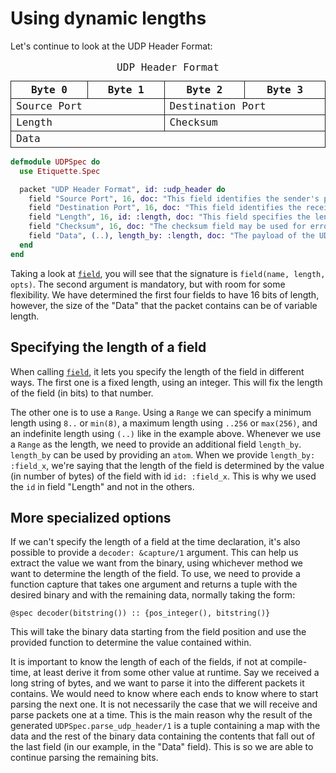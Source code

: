 # Using dynamic lengths

Let's continue to look at the UDP Header Format:

<style>
  table { border-collapse: collapse; table-layout: fixed; width: 100%; font-family: ui-monospace, monospace; }
  caption { "margin-bottom: 8px; font-weight: bold;" }
  th { border: 1px solid currentColor; width: 6.25%; }
  td { border: 1px solid currentColor; }
</style>
<table aria-label="UDP Header Format">
  <caption>UDP Header Format</caption>
  <tr>
    <th colspan="8">Byte 0</th>
    <th colspan="8">Byte 1</th>
    <th colspan="8">Byte 2</th>
    <th colspan="8">Byte 3</th>
  </tr>
  <tr>
    <td colspan="16">Source Port</td>
    <td colspan="16">Destination Port</td>
  </tr>
  <tr>
    <td colspan="16">Length</td>
    <td colspan="16">Checksum</td>
  </tr>
  <tr>
    <td colspan="32">Data</td>
  </tr>
</table>

```elixir
defmodule UDPSpec do
  use Etiquette.Spec

  packet "UDP Header Format", id: :udp_header do
    field "Source Port", 16, doc: "This field identifies the sender's port." 
    field "Destination Port", 16, doc: "This field identifies the receiver's port and is required." 
    field "Length", 16, id: :length, doc: "This field specifies the length in bytes of the UDP datagram." 
    field "Checksum", 16, doc: "The checksum field may be used for error-checking of the header and data." 
    field "Data", (..), length_by: :length, doc: "The payload of the UDP packet." 
  end
end
```

Taking a look at [`field`](`Etiquette.Spec.field/3`), you will see that the
signature is `field(name, length, opts)`. The second argument is mandatory, but
with room for some flexibility. We have determined the first four fields to have
16 bits of length, however, the size of the "Data" that the packet contains can
be of variable length.

## Specifying the length of a field

When calling [`field`](`Etiquette.Spec.field/3`), it lets you specify the
length of the field in different ways. The first one is a fixed length, using an
integer. This will fix the length of the field (in bits) to that number.

The other one is to use a `Range`. Using a `Range` we can specify a minimum
length using `8..` or `min(8)`, a maximum length using `..256` or `max(256)`,
and an indefinite length using `(..)` like in the example above. Whenever we use
a `Range` as the length, we need to provide an additional field `length_by`.
`length_by` can be used by providing an `atom`. When we provide
`length_by: :field_x`, we're saying that the length of the field is determined
by the value (in number of bytes) of the field with id `id: :field_x`. This is
why we used the `id` in field "Length" and not in the others.

## More specialized options

If we can't specify the length of a field at the time declaration, it's also
possible to provide a `decoder: &capture/1` argument. This can help us extract
the value we want from the binary, using whichever method we want to determine
the length of the field. To use, we need to provide a function capture that
takes one argument and returns a tuple with the desired binary and with the
remaining data, normally taking the form:

    @spec decoder(bitstring()) :: {pos_integer(), bitstring()}

This will take the binary data starting from the field position and use the
provided function to determine the value contained within.

It is important to know the length of each of the fields, if not at
compile-time, at least derive it from some other value at runtime. Say we
received a long string of bytes, and we want to parse it into the different
packets it contains. We would need to know where each ends to know where to
start parsing the next one. It is not necessarily the case that we will receive
and parse packets one at a time. This is the main reason why the result of the
generated `UDPSpec.parse_udp_header/1` is a tuple containing a map with the data
and the rest of the binary data containing the contents that fall out of the
last field (in our example, in the "Data" field). This is so we are able to
continue parsing the remaining bits.
